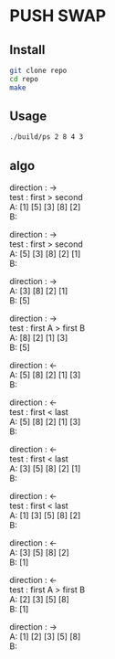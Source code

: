 # PUSH SWAP

## Install

```bash
git clone repo
cd repo
make
```

## Usage

```bash
./build/ps 2 8 4 3
```
## algo

direction : -> \
test : first > second \
A: [1] [5] [3] [8] [2] \
B:

direction : -> \
test : first > second \
A: [5] [3] [8] [2] [1] \
B:

direction : -> \
A: [3] [8] [2] [1] \
B: [5]

direction : -> \
test : first A > first B \
A: [8] [2] [1] [3] \
B: [5]

direction : <- \
A: [5] [8] [2] [1] [3] \
B:

direction : <- \
test : first < last  \
A: [5] [8] [2] [1] [3] \
B:

direction : <- \
test : first < last  \
A: [3] [5] [8] [2] [1] \
B:

direction : <- \
test : first < last  \
A: [1] [3] [5] [8] [2] \
B:

direction : <- \
A: [3] [5] [8] [2] \
B: [1]

direction : <- \
test : first A > first B \
A: [2] [3] [5] [8] \
B: [1]

direction : -> \
A: [1] [2] [3] [5] [8] \
B:
